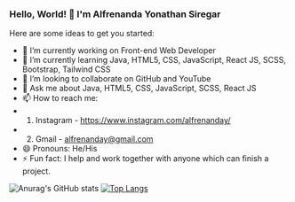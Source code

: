 ### Hello, World! 👋 I'm Alfrenanda Yonathan Siregar

Here are some ideas to get you started:
- 🔭 I’m currently working on Front-end Web Developer
- 🌱 I’m currently learning Java, HTML5, CSS, JavaScript, React JS, SCSS, Bootstrap, Tailwind CSS
- 👯 I’m looking to collaborate on GitHub and YouTube
- 💬 Ask me about Java, HTML5, CSS, JavaScript, SCSS, React JS
- 📫 How to reach me: 
- 1. Instagram - https://www.instagram.com/alfrenanday/
- 2. Gmail - alfrenanday@gmail.com
- 😄 Pronouns: He/His
- ⚡ Fun fact: I help and work together with anyone which can finish a project.

![Anurag's GitHub stats](https://github-readme-stats.vercel.app/api?username=yonathansiregar&show_icons=true&theme=dark)
[![Top Langs](https://github-readme-stats.vercel.app/api/top-langs/?username=yonathansiregar&langs_count=8&show_icons=true&theme=dark)](https://github.com/anuraghazra/github-readme-stats)

